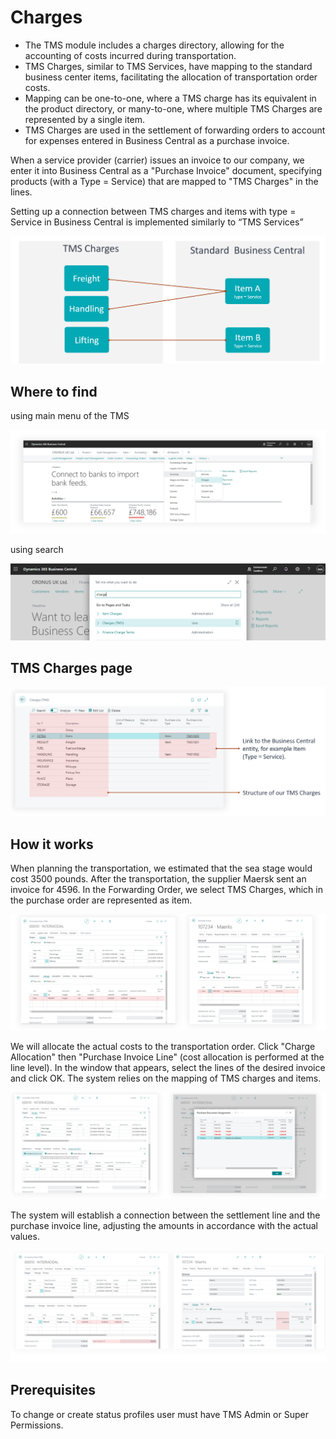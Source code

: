 # Charges

- The TMS module includes a charges directory, allowing for the accounting of costs incurred during transportation.
- TMS Charges, similar to TMS Services, have mapping to the standard business center items, facilitating the allocation of transportation order costs.
- Mapping can be one-to-one, where a TMS charge has its equivalent in the product directory, or many-to-one, where multiple TMS Charges are represented by a single item.
- TMS Charges are used in the settlement of forwarding orders to account for expenses entered in Business Central as a purchase invoice.

When a service provider (carrier) issues an invoice to our company, we enter it into Business Central as a "Purchase Invoice" document, specifying products (with a Type = Service) that are mapped to "TMS Charges" in the lines.

Setting up a connection between TMS charges and items with type = Service in Business Central is implemented similarly to “TMS Services”

![Setup Image](resources/charges/pics/charges1.png)

## Where to find

using main menu of the TMS

![Setup Image](resources/charges/pics/charges2.png)

using search

![Setup Image](resources/charges/pics/charges3.png)

## TMS Charges page

![Setup Image](resources/charges/pics/charges4.png)

## How it works

When planning the transportation, we estimated that the sea stage would cost 3500 pounds. After the transportation, the supplier Maersk sent an invoice for 4596. In the Forwarding Order, we select TMS Charges, which in the purchase order are represented as item.

![How charges works](resources/charges/pics/charges5.png)

We will allocate the actual costs to the transportation order. Click "Charge Allocation" then "Purchase Invoice Line" (cost allocation is performed at the line level). In the window that appears, select the lines of the desired invoice and click OK. The system relies on the mapping of TMS charges and items.

![How charges works](resources/charges/pics/charges6.png)

The system will establish a connection between the settlement line and the purchase invoice line, adjusting the amounts in accordance with the actual values.

![How charges works](resources/charges/pics/charges7.png)

## Prerequisites

To change or create status profiles user must have TMS Admin or Super Permissions.
